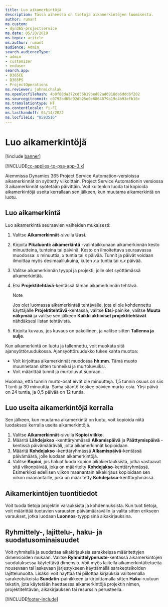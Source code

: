 ```yaml
---
title: Luo aikamerkintöjä
description: Tässä aiheessa on tietoja aikamerkintöjen luomisesta.
author: rumant
ms.custom:
- dyn365-projectservice
ms.date: 05/20/2019
ms.topic: article
ms.author: rumant
audience: Admin
search.audienceType:
- admin
- customizer
- enduser
search.app:
- D365CE
- D365PS
- ProjectOperations
ms.reviewer: johnmichalak
ms.openlocfilehash: 4b8f88da372cd56b19bed82ad6918da6ddd6f202
ms.sourcegitcommit: c0792bd65d92db25e0e8864879a19c4b93efb10c
ms.translationtype: HT
ms.contentlocale: fi-FI
ms.lasthandoff: 04/14/2022
ms.locfileid: "8593516"
---
```

# <a name="create-time-entries"></a>Luo aikamerkintöjä

[!include [banner](../includes/psa-now-project-operations.md)]

[!INCLUDE[cc-applies-to-psa-app-3.x](../includes/cc-applies-to-psa-app-3x.md)]

Aiemmissa Dynamics 365 Project Service Automation-versioissa aikamerkinnät on syötetty viikoittain. Project Service Automationin versiossa 3 aikamerkinnät syötetään päivittäin. Voit kuitenkin luoda tai kopioida aikamerkintöjä useita kerrallaan sen jälkeen, kun muutama aikamerkintä on luotu.

## <a name="create-a-time-entry"></a>Luo aikamerkintä

Luo aikamerkintä seuraavien vaiheiden mukaisesti:

1. Valitse **Aikamerkinnät**-sivulla **Uusi**.
2. Kirjoita **Pikaluonti: aikamerkintä** -valintaikkunaan aikamerkinnän kesto minuutteina, tunteina tai päivinä. Kesto on ilmoitettava seuraavassa muodossa: *x* minuuttia, *x* tuntia tai *x* päivää. Tunnit ja päivät voidaan ilmoittaa myös desimaalilukuina, kuten *x.x* tuntia tai *x.x* päivää.
3. Valitse aikamerkinnän tyyppi ja projekti, jolle olet syöttämässä aikamerkintää.
4. Etsi **Projektitehtävä**-kentässä tämän aikamerkinnän tehtävä.

    > [!NOTE]
    > Jos olet luomassa aikamerkintää tehtävälle, jota ei ole kohdennettu käyttäjälle **Projektitehtävä**-kentässä, valitse **Etsi**-painike, valitse **Muuta näkymää** ja valitse sen jälkeen **Kaikki aktiiviset projektitehtävät** nähdäksesi listan tehtävistä.

5. Kirjoita kuvaus, jos kuvaus on pakollinen, ja valitse sitten **Tallenna ja sulje**.

Kun aikamerkintä on luotu ja tallennettu, voit muokata sitä ajansyöttöruudukossa. Ajansyöttöruudukko tukee kahta muotoa:

- Voit kirjoittaa aikamerkinnät muodossa **hh:mm**. Tämä muoto muunnetaan sitten tunneiksi ja murtoluvuiksi.
- Voit määrittää tunnit ja murtoluvut suoraan.

Huomaa, että tunnin murto-osat eivät ole minuutteja. 1,5 tunnin osuus on siis 1 tunti ja 30 minuuttia. Sama sääntö koskee päivien murto-osia. Yksi päivä on 24 tuntia, ja 0,5 päivää on 12 tuntia.

## <a name="bulk-create-time-entries"></a>Luo useita aikamerkintöjä kerralla

Sen jälkeen, kun muutama aikamerkintä on luotu, voit kopioida niitä luodaksesi kerralla useita aikamerkintöjä.

1. Valitse **Aikamerkinnät**-sivulla **Kopioi viikko**.
2. Määritä **Lähdejakso** -kenttäryhmässä **Alkamispäivä** ja **Päättymispäivä** -kentissä päivämääräväli, jolta aikamerkinnät kopioidaan.
3. Määritä **Kohdejakso** -kenttäryhmässä **Alkamispäivä**-kentässä päivämäärä, jolle luodaan aikamerkintöjä.
4. Valitse **Kopioi**, jos haluat luoda kopion aikakiertauksista, jotka vastaavat sitä viikonpäivää, joka on määritelty **Kohdejakso**-kenttäryhmässä. Esimerkiksi edellisen viikon maanantain aikakirjaus kopioidaan sen viikon maanantaille, joka on määritetty **Kohdejakso**-kenttäryhmässä.

## <a name="import-data-for-time-entries"></a>Aikamerkintöjen tuontitiedot

Voit tuoda tietoja projektin varauksista ja kohdennuksista. Kun tuot tietoja, voit määrittää tuotavien varausten päivämäärävälin ja valita sitten erikseen varaukset, jotka luodaan **Luonnos**-tyyppisinä aikakirjauksina.

## <a name="group-by-sort-search-and-filter-capabilities"></a>Ryhmittely-, lajittelu-, haku- ja suodatusominaisuudet

Voit ryhmitellä ja suodattaa aikakirjauksia sarakkeissa määritettyjen dimensioiden mukaan. Valitse **Ryhmittelyperuste**-kentässä aikamerkintöjen suodatuksessa käytettävä dimensio. Voit myös lajitella aikamerkintätietueita nousevaan tai laskevaan järjestykseen käyttämällä sarakeotsikoiden lajittelunuolta. Lisäksi voit näyttää tai piilottaa kirjauksia valitsemalla sarakeotsikoista **Suodatin**-painikkeen ja kirjoittamalla sitten **Haku**-ruutuun tekstin, jota käytetään haettaessa aikamerkintöjä projektin nimen, projektitehtävän, aikakirjauksen tai resurssin perusteella.


[!INCLUDE[footer-include](../includes/footer-banner.md)]

